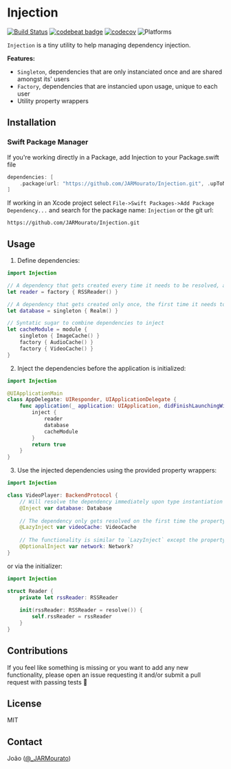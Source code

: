 # Injection

[![Build Status][build status badge]][build status]
[![codebeat badge][codebeat status badge]][codebeat status]
[![codecov][codecov status badge]][codecov status]
![Platforms][platforms badge]


`Injection` is a tiny utility to help managing dependency injection.

**Features:**
- `Singleton`, dependencies that are only instanciated once and are shared amongst its' users
- `Factory`, dependencies that are instancied upon usage, unique to each user
- Utility property wrappers


## Installation

### Swift Package Manager

If you're working directly in a Package, add Injection to your Package.swift file

```swift
dependencies: [
    .package(url: "https://github.com/JARMourato/Injection.git", .upToNextMajor(from: "1.0.0" )),
]
```

If working in an Xcode project select `File->Swift Packages->Add Package Dependency...` and search for the package name: `Injection` or the git url:

`https://github.com/JARMourato/Injection.git`


## Usage

1. Define dependencies:
```swift
import Injection

// A dependency that gets created every time it needs to be resolved, and therefore its lifetime is bounded to the instance that uses it
let reader = factory { RSSReader() }

// A dependency that gets created only once, the first time it needs to be resolved and has the lifetime of the application.
let database = singleton { Realm() }

// Syntatic sugar to combine dependencies to inject
let cacheModule = module {
    singleton { ImageCache() }
    factory { AudioCache() }
    factory { VideoCache() }
}
```

2. Inject the dependencies before the application is initialized:
```swift
import Injection

@UIApplicationMain
class AppDelegate: UIResponder, UIApplicationDelegate {
    func application(_ application: UIApplication, didFinishLaunchingWithOptions launchOptions: [UIApplication.LaunchOptionsKey: Any]?) -> Bool {
        inject {
            reader
            database
            cacheModule
        }
        return true
    }
}
```

3. Use the injected dependencies using the provided property wrappers:
```swift
import Injection

class VideoPlayer: BackendProtocol {
    // Will resolve the dependency immediately upon type instantiation
    @Inject var database: Database
    
    // The dependency only gets resolved on the first time the property gets accessed
    @LazyInject var videoCache: VideoCache
    
    // The functionality is similar to `LazyInject` except the property may or may not have been injected.
    @OptionalInject var network: Network?
}
```

or via the initializer:

```swift
import Injection

struct Reader {
    private let rssReader: RSSReader
    
    init(rssReader: RSSReader = resolve()) {
        self.rssReader = rssReader
    }
}
```


## Contributions

If you feel like something is missing or you want to add any new functionality, please open an issue requesting it and/or submit a pull request with passing tests 🙌

## License

MIT

## Contact

João ([@_JARMourato](https://twitter.com/_JARMourato))

[build status]: https://github.com/JARMourato/Injection/actions?query=workflow%3ACI
[build status badge]: https://github.com/JARMourato/Injection/workflows/CI/badge.svg
[codebeat status]: https://codebeat.co/projects/github-com-jarmourato-injection-master
[codebeat status badge]: https://codebeat.co/badges/3666b65d-490d-49fe-85c6-a31c3ddd8ae9
[codecov status]: https://codecov.io/gh/JARMourato/Injection
[codecov status badge]: https://codecov.io/gh/JARMourato/Injection/branch/main/graph/badge.svg?token=XAHCCI1JNM
[platforms badge]: https://img.shields.io/static/v1?label=Platforms&message=iOS%20|%20macOS%20|%20tvOS%20|%20watchOS%20&color=brightgreen
